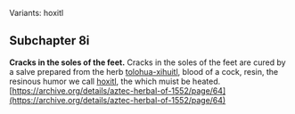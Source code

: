Variants: hoxitl  

## Subchapter 8i  
**Cracks in the soles of the feet.** Cracks in the soles of the feet are cured by a salve prepared from the herb [tolohua-xihuitl](Tolohua_xihuitl.md), blood of a cock, resin, the resinous humor we call [hoxitl](hoxitl.md), the which muist be heated.  
[https://archive.org/details/aztec-herbal-of-1552/page/64](https://archive.org/details/aztec-herbal-of-1552/page/64)  

